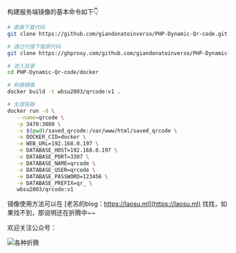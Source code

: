 构建服务端镜像的基本命令如下👇

```bash
# 直接下载代码
git clone https://github.com/giandonatoinverso/PHP-Dynamic-Qr-code.git

# 通过代理下载原代码
git clone https://ghproxy.com/github.com/giandonatoinverso/PHP-Dynamic-Qr-code.git

# 进入目录
cd PHP-Dynamic-Qr-code/docker

# 构建镜像
docker build -t wbsu2003/qrcode:v1 .

# 生成容器
docker run -d \
   --name=qrcode \
   -p 3470:3080 \
   -v $(pwd)/saved_qrcode:/var/www/html/saved_qrcode \
   -e DOCKER_CID=docker \
   -e WEB_URL=192.168.0.197 \
   -e DATABASE_HOST=192.168.0.197 \
   -e DATABASE_PORT=3307 \
   -e DATABASE_NAME=qrcode \
   -e DATABASE_USER=qrcode \
   -e DATABASE_PASSWORD=123456 \
   -e DATABASE_PREFIX=qr_ \
   wbsu2003/qrcode:v1
```

镜像使用方法可以在 [老苏的blog：https://laosu.ml](https://laosu.ml)  找找，如果找不到，那说明还在折腾中~~

欢迎关注公众号：

![各种折腾](https://laosu.ml/uploads/wechat-qcode.jpg)
